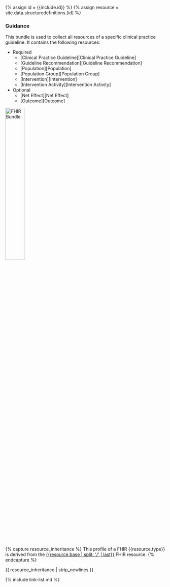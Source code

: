 {% assign id = {{include.id}} %}
{% assign resource = site.data.structuredefinitions.[id] %}

### Guidance

This bundle is used to collect all resources of a specific clinical practice guideline. It contains the following resources:

* Required
  * [Clinical Practice Guideline][Clinical Practice Guideline]
  * [Guideline Recommendation][Guideline Recommendation]
  * [Population][Population]
  * [Population Group][Population Group]
  * [Intervention][Intervention]
  * [Intervention Activity][Intervention Activity]
* Optional
  * [Net Effect][Net Effect]
  * [Outcome][Outcome]

<img alt="FHIR Bundle" src="09-bundle.png" style="width:35%;" />

{% capture resource_inheritance %}
This profile of a FHIR {{resource.type}} is derived from the [{{resource.base | split: '/' | last}}]({{resource.base}}) FHIR resource.
{% endcapture %}

{{ resource_inheritance | strip_newlines }}

{% include link-list.md %}
